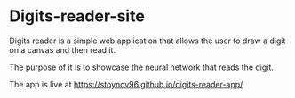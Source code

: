# Digits-reader-site

Digits reader is a simple web application that allows the user to draw a digit on a canvas and then read it.

The purpose of it is to showcase the neural network that reads the digit.

The app is live at https://stoynov96.github.io/digits-reader-app/
